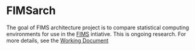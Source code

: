 
<!-- README.md is generated from README.Rmd. Please edit that file -->

# FIMSarch

<!-- badges: start -->
<!-- badges: end -->

The goal of FIMS architecture project is to compare statistical
computing environments for use in the
[FIMS](https://www.fisheries.noaa.gov/national/population-assessments/fisheries-integrated-modeling-system)
intiative. This is ongoing research. For more details, see the [Working
Document](https://andrea-havron-noaa.github.io/FIMSarch/docs/FIMS-architecture-exploratory-analysis.html)
